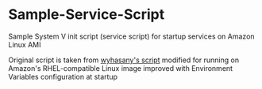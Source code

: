# Sample-Service-Script
Sample System V init script (service script) for startup services on Amazon Linux AMI

Original script is taken from [wyhasany's script](https://github.com/wyhasany/sample-service-script)
modified for running on Amazon's RHEL-compatible Linux image
improved with Environment Variables configuration at startup

